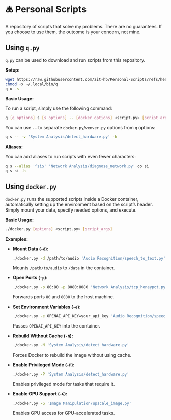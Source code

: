 # 🜏 Personal Scripts

A repository of scripts that solve my problems. There are no guarantees. If you choose to use them, the outcome is your concern, not mine.


## Using `q.py`

`q.py` can be used to download and run scripts from this repository.

**Setup:**
```bash
wget https://raw.githubusercontent.com/zit-hb/Personal-Scripts/refs/heads/master/Meta/q.py -O ~/.local/bin/q
chmod +x ~/.local/bin/q
q u -s
```

**Basic Usage:**

To run a script, simply use the following command:
```bash
q [q_options] s [s_options] -- [docker_options] <script.py> [script_args]
```

You can use `--` to separate `docker.py`/`venver.py` options from `q` options:
```bash
q s -- -v 'System Analysis/detect_hardware.py' -h
```

**Aliases:**

You can add aliases to run scripts with even fewer characters:
```bash
q s --alias '^si$' 'Network Analysis/diagnose_network.py' co si
q s si -h
```

## Using `docker.py`

`docker.py` runs the supported scripts inside a Docker container, automatically setting up the environment based on the script’s header.
Simply mount your data, specify needed options, and execute.

**Basic Usage:**
```bash
./docker.py [options] <script.py> [script_args]
```

**Examples:**

- **Mount Data (`-d`):**
  ```bash
  ./docker.py -d /path/to/audio 'Audio Recognition/speech_to_text.py' -v /data/file.mp3
  ```
  Mounts `/path/to/audio` to `/data` in the container.

- **Open Ports (`-p`):**
  ```bash
  ./docker.py -p 80:80 -p 8080:8080 'Network Analysis/tcp_honeypot.py' -p 80 -p 8080 -o
  ```
  Forwards ports `80` and `8080` to the host machine.

- **Set Environment Variables (`-e`):**
  ```bash
  ./docker.py -e OPENAI_API_KEY=your_api_key 'Audio Recognition/speech_to_text.py' --provider openai
  ```
  Passes `OPENAI_API_KEY` into the container.

- **Rebuild Without Cache (`-N`):**
  ```bash
  ./docker.py -N 'System Analysis/detect_hardware.py'
  ```
  Forces Docker to rebuild the image without using cache.

- **Enable Privileged Mode (`-P`):**
  ```bash
  ./docker.py -P 'System Analysis/detect_hardware.py'
  ```
  Enables privileged mode for tasks that require it.

- **Enable GPU Support (`-G`):**
  ```bash
  ./docker.py -G 'Image Manipulation/upscale_image.py'
  ```
  Enables GPU access for GPU-accelerated tasks.
